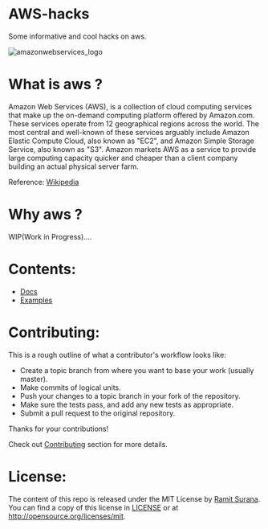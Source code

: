 # AWS-hacks

Some informative and cool hacks on aws.

![amazonwebservices_logo](https://cloud.githubusercontent.com/assets/8342133/14171481/dbc520dc-f750-11e5-9664-ec0191c6f8e4.png)


# What is aws ?

Amazon Web Services (AWS), is a collection of cloud computing services that make up the on-demand computing platform offered by Amazon.com. These services operate from 12 geographical regions across the world. The most central and well-known of these services arguably include Amazon Elastic Compute Cloud, also known as "EC2", and Amazon Simple Storage Service, also known as "S3". Amazon markets AWS as a service to provide large computing capacity quicker and cheaper than a client company building an actual physical server farm.

Reference: [Wikipedia](https://en.wikipedia.org/wiki/Amazon_Web_Services)

# Why aws ?

WIP(Work in Progress)....

# Contents:

* [Docs](https://github.com/coolhacks/aws-hacks/tree/master/docs)
* [Examples](https://github.com/coolhacks/aws-hacks/tree/master/examples)

# Contributing: 

This is a rough outline of what a contributor's workflow looks like:

- Create a topic branch from where you want to base your work (usually master).
- Make commits of logical units.
- Push your changes to a topic branch in your fork of the repository.
- Make sure the tests pass, and add any new tests as appropriate.
- Submit a pull request to the original repository.

Thanks for your contributions!

Check out [Contributing](https://github.com/coolhacks/aws-hacks/blob/master/CONTRIBUTING.md) section for more details.

# License:

The content of this repo is released under the MIT License by [Ramit Surana](http://twitter.com/ramitsurana).
You can find a copy of this license in [LICENSE](https://github.com/coolhacks/aws-hacks/blob/master/LICENSE) or at http://opensource.org/licenses/mit.
